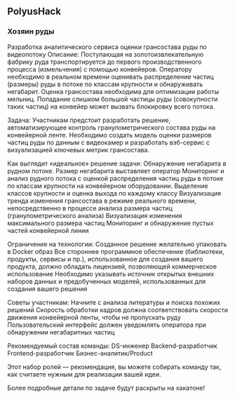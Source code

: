 ## PolyusHack

### Хозяин руды

Разработка аналитического сервиса оценки грансостава руды по видеопотоку
Описание:
Поступающая на золотоизвлекательную фабрику руда транспортируется до первого производственного процесса (измельчения) с помощью конвейеров. Оператору необходимо в реальном времени оценивать распределение частиц (размеры) руды в потоке по классам крупности и обнаруживать негабарит.
Оценка грансостава необходима для оптимизации работы мельниц. Попадание слишком большой частицы руды (совокупности таких частиц) на конвейер может вызвать блокировку всего потока.

Задача:
Участникам предстоит разработать решение, автоматизирующее контроль гранулометрического состава руды на конвейерной ленте. Необходимо создать модель оценки размеров частиц руды по данным с видеокамер и разработать вэб-сервис с визуализацией ключевых метрик грансостава.

Как выглядит «идеальное» решение задачи:
Обнаружение негабарита в рудном потоке. Размер негабарита выставляет оператор
Мониторинг и анализ рудного потока с оценкой распределения частиц руды в потоке по классам крупности на конвейерном оборудовании. Выделение классов крупности и оценка выхода по каждому классу
Визуализация тренда изменения грансостава в режиме реального времени, непосредственно в процессе анализа размера частиц (гранулометрического анализа)
Визуализация изменения максимального размера частиц
Мониторинг и обнаружение пустых частей конвейерной линии

Ограничение на технологии:
Созданное решение желательно упаковать в Docker образ
Все стороннее программное обеспечение (библиотеки, продукты, сервисы и пр.), использованное для создания вашего продукта, должно обладать лицензией, позволяющей коммерческое использование
Необходимо указывать источник открытых внешних наборов данных и предобученных моделей, использованных для создания вашего решения

Советы участникам:
Начните с анализа литературы и поиска похожих решений
Скорость обработки кадров должна соответствовать скорости движения конвейерной ленты, чтобы не пропускать руду
Пользовательский интерфейс должен уведомлять оператора при обнаружении негабаритных частиц

Рекомендуемый состав команды:
DS-инженер
Backend-разработчик
Frontend-разработчик
Бизнес-аналитик/Product

Этот набор ролей — рекомендация, вы можете собирать команду так, как считаете нужным для реализации вашей идеи.

Более подробные детали по задаче будут раскрыты на хакатоне!

